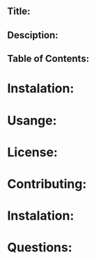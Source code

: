 
  ## Title: 

  ## Desciption: 
  
  ## Table of Contents: 
  
  # Instalation: 

  # Usange: 

  # License: 
  
  # Contributing: 
  
  # Instalation:
  
  # Questions:

